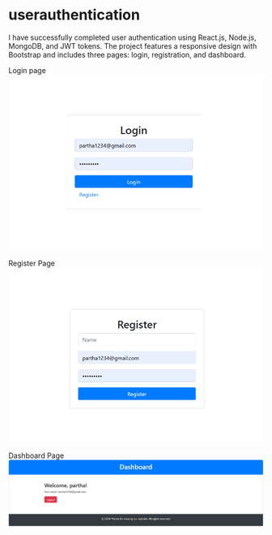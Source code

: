 # userauthentication

I have successfully completed user authentication using React.js, Node.js, MongoDB, and JWT tokens. The project features a responsive design with Bootstrap and includes three pages: login, registration, and dashboard.

Login page
![image alt](https://github.com/Prakashshelby/userauthentication/blob/8088bdd50e21b0b16e311fd93dc9d61a827feb8a/LogIn_Page.png)


Register Page
![image alt](https://github.com/Prakashshelby/userauthentication/blob/871675e1de74fe1a2da86ac7fd411c5e5cecaac1/Register_Page.png)


Dashboard Page
![image alt](https://github.com/Prakashshelby/userauthentication/blob/b22d7eed405029dfbd887f0939be1e59460f2f28/Dashboard_Page.png)
